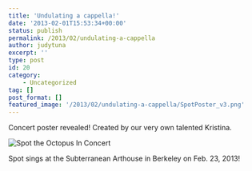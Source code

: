 ```yaml
---
title: 'Undulating a cappella!'
date: '2013-02-01T15:53:34+00:00'
status: publish
permalink: /2013/02/undulating-a-cappella
author: judytuna
excerpt: ''
type: post
id: 20
category:
    - Uncategorized
tag: []
post_format: []
featured_image: '/2013/02/undulating-a-cappella/SpotPoster_v3.png'
---
```

Concert poster revealed! Created by our very own talented Kristina.

![Spot the Octopus In Concert](SpotPoster_v3.png)

Spot sings at the Subterranean Arthouse in Berkeley on Feb. 23, 2013!
